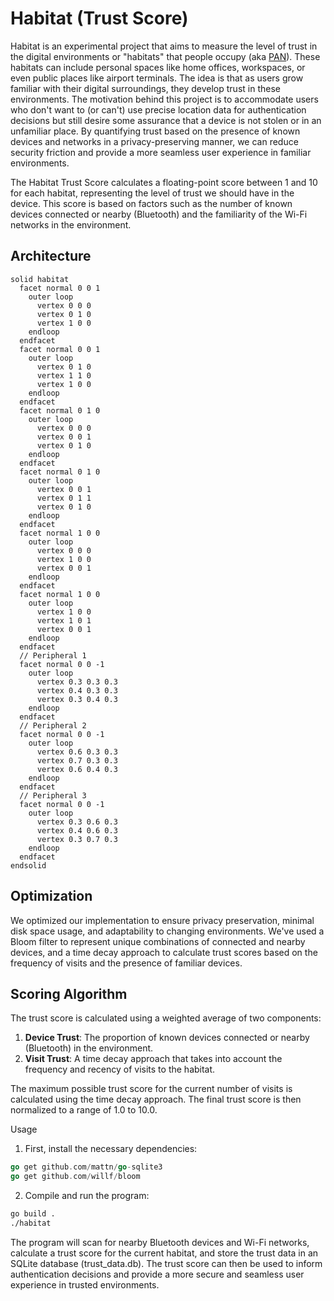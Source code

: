 # Habitat (Trust Score)

Habitat is an experimental project that aims to measure the level of trust in the digital environments or "habitats" that people occupy (aka [PAN](https://en.wikipedia.org/wiki/Personal_area_network)). These habitats can include personal spaces like home offices, workspaces, or even public places like airport terminals. The idea is that as users grow familiar with their digital surroundings, they develop trust in these environments. The motivation behind this project is to accommodate users who don't want to (or can't) use precise location data for authentication decisions but still desire some assurance that a device is not stolen or in an unfamiliar place. By quantifying trust based on the presence of known devices and networks in a privacy-preserving manner, we can reduce security friction and provide a more seamless user experience in familiar environments.

The Habitat Trust Score calculates a floating-point score between 1 and 10 for each habitat, representing the level of trust we should have in the device. This score is based on factors such as the number of known devices connected or nearby (Bluetooth) and the familiarity of the Wi-Fi networks in the environment.

## Architecture

```mermaid
solid habitat
  facet normal 0 0 1
    outer loop
      vertex 0 0 0
      vertex 0 1 0
      vertex 1 0 0
    endloop
  endfacet
  facet normal 0 0 1
    outer loop
      vertex 0 1 0
      vertex 1 1 0
      vertex 1 0 0
    endloop
  endfacet
  facet normal 0 1 0
    outer loop
      vertex 0 0 0
      vertex 0 0 1
      vertex 0 1 0
    endloop
  endfacet
  facet normal 0 1 0
    outer loop
      vertex 0 0 1
      vertex 0 1 1
      vertex 0 1 0
    endloop
  endfacet
  facet normal 1 0 0
    outer loop
      vertex 0 0 0
      vertex 1 0 0
      vertex 0 0 1
    endloop
  endfacet
  facet normal 1 0 0
    outer loop
      vertex 1 0 0
      vertex 1 0 1
      vertex 0 0 1
    endloop
  endfacet
  // Peripheral 1
  facet normal 0 0 -1
    outer loop
      vertex 0.3 0.3 0.3
      vertex 0.4 0.3 0.3
      vertex 0.3 0.4 0.3
    endloop
  endfacet
  // Peripheral 2
  facet normal 0 0 -1
    outer loop
      vertex 0.6 0.3 0.3
      vertex 0.7 0.3 0.3
      vertex 0.6 0.4 0.3
    endloop
  endfacet
  // Peripheral 3
  facet normal 0 0 -1
    outer loop
      vertex 0.3 0.6 0.3
      vertex 0.4 0.6 0.3
      vertex 0.3 0.7 0.3
    endloop
  endfacet
endsolid
```

## Optimization

We optimized our implementation to ensure privacy preservation, minimal disk space usage, and adaptability to changing environments. We've used a Bloom filter to represent unique combinations of connected and nearby devices, and a time decay approach to calculate trust scores based on the frequency of visits and the presence of familiar devices.

## Scoring Algorithm

The trust score is calculated using a weighted average of two components:

1. **Device Trust**: The proportion of known devices connected or nearby (Bluetooth) in the environment.
2. **Visit Trust**: A time decay approach that takes into account the frequency and recency of visits to the habitat.

The maximum possible trust score for the current number of visits is calculated using the time decay approach. The final trust score is then normalized to a range of 1.0 to 10.0.

Usage

1. First, install the necessary dependencies:

```go
go get github.com/mattn/go-sqlite3
go get github.com/willf/bloom
```

2. Compile and run the program:

```css
go build .
./habitat
```

The program will scan for nearby Bluetooth devices and Wi-Fi networks, calculate a trust score for the current habitat, and store the trust data in an SQLite database (trust_data.db). The trust score can then be used to inform authentication decisions and provide a more secure and seamless user experience in trusted environments.